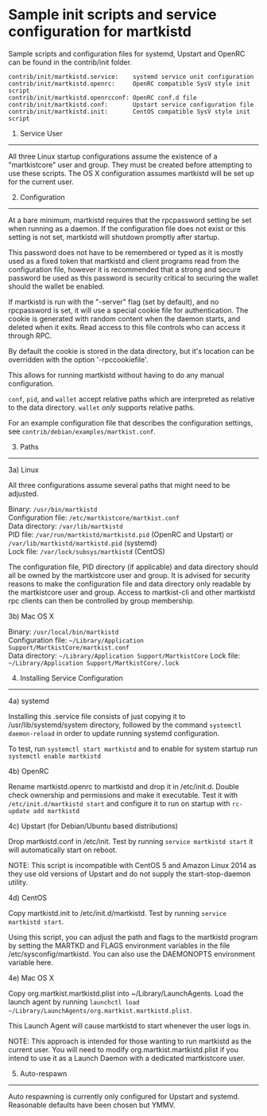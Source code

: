 Sample init scripts and service configuration for martkistd
==========================================================

Sample scripts and configuration files for systemd, Upstart and OpenRC
can be found in the contrib/init folder.

    contrib/init/martkistd.service:    systemd service unit configuration
    contrib/init/martkistd.openrc:     OpenRC compatible SysV style init script
    contrib/init/martkistd.openrcconf: OpenRC conf.d file
    contrib/init/martkistd.conf:       Upstart service configuration file
    contrib/init/martkistd.init:       CentOS compatible SysV style init script

1. Service User
---------------------------------

All three Linux startup configurations assume the existence of a "martkistcore" user
and group.  They must be created before attempting to use these scripts.
The OS X configuration assumes martkistd will be set up for the current user.

2. Configuration
---------------------------------

At a bare minimum, martkistd requires that the rpcpassword setting be set
when running as a daemon.  If the configuration file does not exist or this
setting is not set, martkistd will shutdown promptly after startup.

This password does not have to be remembered or typed as it is mostly used
as a fixed token that martkistd and client programs read from the configuration
file, however it is recommended that a strong and secure password be used
as this password is security critical to securing the wallet should the
wallet be enabled.

If martkistd is run with the "-server" flag (set by default), and no rpcpassword is set,
it will use a special cookie file for authentication. The cookie is generated with random
content when the daemon starts, and deleted when it exits. Read access to this file
controls who can access it through RPC.

By default the cookie is stored in the data directory, but it's location can be overridden
with the option '-rpccookiefile'.

This allows for running martkistd without having to do any manual configuration.

`conf`, `pid`, and `wallet` accept relative paths which are interpreted as
relative to the data directory. `wallet` *only* supports relative paths.

For an example configuration file that describes the configuration settings,
see `contrib/debian/examples/martkist.conf`.

3. Paths
---------------------------------

3a) Linux

All three configurations assume several paths that might need to be adjusted.

Binary:              `/usr/bin/martkistd`  
Configuration file:  `/etc/martkistcore/martkist.conf`  
Data directory:      `/var/lib/martkistd`  
PID file:            `/var/run/martkistd/martkistd.pid` (OpenRC and Upstart) or `/var/lib/martkistd/martkistd.pid` (systemd)  
Lock file:           `/var/lock/subsys/martkistd` (CentOS)  

The configuration file, PID directory (if applicable) and data directory
should all be owned by the martkistcore user and group.  It is advised for security
reasons to make the configuration file and data directory only readable by the
martkistcore user and group.  Access to martkist-cli and other martkistd rpc clients
can then be controlled by group membership.

3b) Mac OS X

Binary:              `/usr/local/bin/martkistd`  
Configuration file:  `~/Library/Application Support/MartkistCore/martkist.conf`  
Data directory:      `~/Library/Application Support/MartkistCore`
Lock file:           `~/Library/Application Support/MartkistCore/.lock`

4. Installing Service Configuration
-----------------------------------

4a) systemd

Installing this .service file consists of just copying it to
/usr/lib/systemd/system directory, followed by the command
`systemctl daemon-reload` in order to update running systemd configuration.

To test, run `systemctl start martkistd` and to enable for system startup run
`systemctl enable martkistd`

4b) OpenRC

Rename martkistd.openrc to martkistd and drop it in /etc/init.d.  Double
check ownership and permissions and make it executable.  Test it with
`/etc/init.d/martkistd start` and configure it to run on startup with
`rc-update add martkistd`

4c) Upstart (for Debian/Ubuntu based distributions)

Drop martkistd.conf in /etc/init.  Test by running `service martkistd start`
it will automatically start on reboot.

NOTE: This script is incompatible with CentOS 5 and Amazon Linux 2014 as they
use old versions of Upstart and do not supply the start-stop-daemon utility.

4d) CentOS

Copy martkistd.init to /etc/init.d/martkistd. Test by running `service martkistd start`.

Using this script, you can adjust the path and flags to the martkistd program by
setting the MARTKD and FLAGS environment variables in the file
/etc/sysconfig/martkistd. You can also use the DAEMONOPTS environment variable here.

4e) Mac OS X

Copy org.martkist.martkistd.plist into ~/Library/LaunchAgents. Load the launch agent by
running `launchctl load ~/Library/LaunchAgents/org.martkist.martkistd.plist`.

This Launch Agent will cause martkistd to start whenever the user logs in.

NOTE: This approach is intended for those wanting to run martkistd as the current user.
You will need to modify org.martkist.martkistd.plist if you intend to use it as a
Launch Daemon with a dedicated martkistcore user.

5. Auto-respawn
-----------------------------------

Auto respawning is currently only configured for Upstart and systemd.
Reasonable defaults have been chosen but YMMV.
